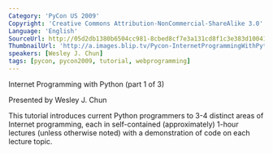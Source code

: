 ```yaml
---
Category: 'PyCon US 2009'
Copyright: 'Creative Commons Attribution-NonCommercial-ShareAlike 3.0'
Language: 'English'
SourceUrl: http://05d2db1380b6504cc981-8cbed8cf7e3a131cd8f1c3e383d10041.r93.cf2.rackcdn.com/pycon-us-2009/185_pycon-2009-internet-programming-with-python-part-1-of-3.mp4
ThumbnailUrl: 'http://a.images.blip.tv/Pycon-InternetProgrammingWithPythonPart001603-459.jpg'
speakers: [Wesley J. Chun]
tags: [pycon, pycon2009, tutorial, webprogramming]
---
```

Internet Programming with Python (part 1 of 3)

  
Presented by Wesley J. Chun

  
This tutorial introduces current Python programmers to 3-4 distinct areas of
Internet programming, each in self-contained (approximately) 1-hour lectures
(unless otherwise noted) with a demonstration of code on each lecture topic.

